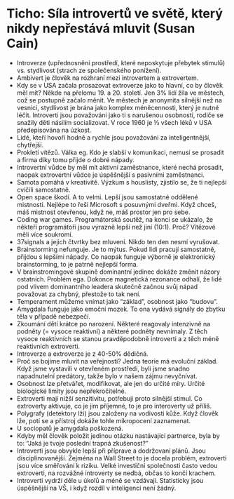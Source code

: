 # Ticho: Síla introvertů ve světě, který nikdy nepřestává mluvit (Susan Cain)
* Introverze (upřednosnění prostředí, které neposkytuje přebytek stimulů) vs. stydlivost (strach ze společenského ponížení).
* Ambivert je člověk na rozhraní mezi introvertem a extrovertem.
* Kdy se v USA začala prosazovat extroverze jako to hlavní, co by člověk měl mít? Někde na přelomu 19. a 20. století. Jen 3% lidí žila ve městech, což se postupně začalo měnit. Ve městech je anonymita silnější než na vesnici, stydlivost je brána jako komplex méněcennosti, který je nutné léčit. Introverti jsou považováni jako ti s narušenou osobností, rodiče se snažily děti násilím socializovat. V roce 1960 je ⅓ všech léků v USA předepisována na úzkost.
* Lidé, kteří hovoří hodně a rychle jsou považováni za inteligentnější, chytřejší. 
* Prokletí vítězů. Válka eg. Kdo je slabší v komunikaci, nemusí se prosadit a firma díky tomu přijde o dobré nápady.
* Introvertní vůdce by měl mít aktivní zaměstnance, které nechá prosadit, naopak extrovertní vůdce je úspěšnější s pasivními zaměstnanci.
* Samota pomáhá v kreativitě. Výzkum s houslisty, zjistilo se, že ti nejlepší cvičili samostatně. 
* Open space škodí. A to velmi. Lepší jsou samostatné oddělené mistnosti. Nejlépe to řeší Microsoft s posuvnými dveřmi. Když chceš, máš mistnost otevřenou, když ne, máš prostor jen pro sebe.
* Coding war games. Programátorská soutěž, na konci se ukázalo, že někteří programátoři jsou výrazně lepší než jiní (10:1). Proč? Vítězové měli více soukromí.
* 37signals a jejich čtvrtky bez mluvení. Nikdo ten den nesmí vyrušovat. 
* Brainstorming nefunguje. Je to mýtus. Pokud lidi pracují samostatně, přijdou s lepšími nápady. Co naopak funguje výborně je elektronický brainstorming, to je patrně nejlepší forma. 
* V brainstromingové skupině dominantní jedinec dokáže změnit názory ostatních. Problém ega. Dokonce magnetická rezonance odhalí, že lidé pod vlivem dominantního leadera skutečně začnou svůj nápad považovat za chybný, přestože to tak není.
* Temperament můžeme vnímat jako “základ”, osobnost jako “budovu”.
* Amygdala funguje jako emoční mozek. To ona vydává signály do zbytku těla v případě nebezpečí.
* Zkoumání dětí krátce po narození. Některé reagovaly intenzivně na podněty (= vysoce reaktivní) a některé podněty nevnímaly. Z těch vysoce reaktivních se stanou pravděpodobně introverti a z těch méně reaktivních extroverti.
* Introverze a extroverze je z 40-50% dědičná.
* Proč se bojíme mluvit na veřejnosti? Jedna teorie má evoluční základ. Když jsme vystavili v otevřeném prostředí, byli jsme snadno napadnutelní predátory, takže bylo v našem zájmu nevyčnívat. 
* Osobnost lze přetvářet, modifikovat, ale jen do určité míry. Určité biologické limity jsou nepřekročitelné.
* Extroverti mají nižší senzitivitu, potřebuji proto silnější stimul. Co extroverty aktivuje, co je jim příjemné, to je pro interoverty už příliš.
* Polygrafy (detektory lži) jsou založeny na vodivosti kůže. Když člověk lže, potí se a přístroj dokáže tohle mikropocení zaznamenat.
* U sociopatů je amygdala poškozená.
* Kdyby měl člověk položit jedinou otázku nastávající partnerce, byla by to: “Jaká je tvoje poslední trapná zkušenost?”
* Introverti jsou obvykle lepší při příprave a dodržovaní plánů. Jsou disciplinovanější. Zejména na Wall Street to je docela problém, extroverti jsou více směřování k riziku. Velké investiční společnosti často vedou extroverti, na rozvážné introverty se nedbá, občas to končí krachem.
* Introverti vydrží déle u úkolů a méně se vzdávají. Statisticky jsou úspěšnější na VŠ, i když rozdíl v inteligenci není žádný.
